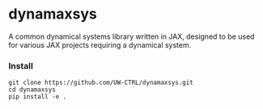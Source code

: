 # dynamaxsys

A common dynamical systems library written in JAX, designed to be used for various JAX projects requiring a dynamical system.

### Install



```
git clone https://github.com/UW-CTRL/dynamaxsys.git
cd dynamaxsys
pip install -e .
```


